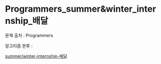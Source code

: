 # Programmers_summer&winter_internship_배달
문제 출처 : Programmers

알고리즘 분류 : 

[summer/winter-internship-배달](https://programmers.co.kr/learn/courses/30/lessons/12978)